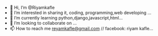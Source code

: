 - 👋 Hi, I’m @Riyamkafle
- 👀 I’m interested in sharing it, coding, programming,web developing ...
- 🌱 I’m currently learning python,django,javascript,html...
- 💞️ I’m looking to collaborate on ...
- 📫 How to reach me reyamkafle@gmail.com // facebook: riyam kafle...

<!---
Riyamkafle/Riyamkafle is a ✨ special ✨ repository because its `README.md` (this file) appears on your GitHub profile.
You can click the Preview link to take a look at your changes.
--->

